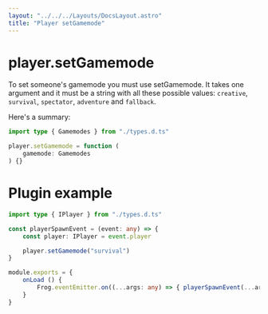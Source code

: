 ```yaml
---
layout: "../../../Layouts/DocsLayout.astro"
title: "Player setGamemode"
---
```


# player.setGamemode

To set someone's gamemode you must use setGamemode. It takes one argument and it must be a string with all these possible values: `creative`, `survival`, `spectator`, `adventure` and `fallback`.

Here's a summary:

```ts
import type { Gamemodes } from "./types.d.ts"

player.setGamemode = function (
    gamemode: Gamemodes
) {}
```

# Plugin example

```ts
import type { IPlayer } from "./types.d.ts"

const playerSpawnEvent = (event: any) => {
    const player: IPlayer = event.player

    player.setGamemode("survival")
}

module.exports = {
    onLoad () {
        Frog.eventEmitter.on((...args: any) => { playerSpawnEvent(...args, Frog) })
    }
}
```